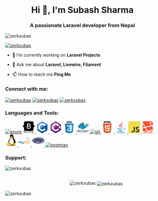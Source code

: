 <h1 align="center">Hi 👋, I'm Subash Sharma</h1>
<h3 align="center">A passionate Laravel developer from Nepal</h3>

<p align="left"> <img src="https://komarev.com/ghpvc/?username=zerkxubas&label=Profile%20views&color=0e75b6&style=flat" alt="zerkxubas" /> </p>

<p align="left"> <a href="https://twitter.com/zerkxubas" target="blank"><img src="https://img.shields.io/twitter/follow/zerkxubas?logo=twitter&style=for-the-badge" alt="zerkxubas" /></a> </p>

- 🔭 I’m currently working on **Laravel Projects**

- 💬 Ask me about **Laravel, Livewire, Filament**

- 📫 How to reach me **Ping Me**

<h3 align="left">Connect with me:</h3>
<p align="left">
<a href="https://twitter.com/zerkxubas" target="blank"><img align="center" src="https://raw.githubusercontent.com/rahuldkjain/github-profile-readme-generator/master/src/images/icons/Social/twitter.svg" alt="zerkxubas" height="30" width="40" /></a>
<a href="https://linkedin.com/in/zerkxubas" target="blank"><img align="center" src="https://raw.githubusercontent.com/rahuldkjain/github-profile-readme-generator/master/src/images/icons/Social/linked-in-alt.svg" alt="zerkxubas" height="30" width="40" /></a>
<a href="https://www.hackerrank.com/zerkxubas" target="blank"><img align="center" src="https://raw.githubusercontent.com/rahuldkjain/github-profile-readme-generator/master/src/images/icons/Social/hackerrank.svg" alt="zerkxubas" height="30" width="40" /></a>
</p>

<h3 align="left">Languages and Tools:</h3>
<p align="left"> <a href="https://azure.microsoft.com/en-in/" target="_blank" rel="noreferrer"> <img src="https://www.vectorlogo.zone/logos/microsoft_azure/microsoft_azure-icon.svg" alt="azure" width="40" height="40"/> </a> <a href="https://getbootstrap.com" target="_blank" rel="noreferrer"> <img src="https://raw.githubusercontent.com/devicons/devicon/master/icons/bootstrap/bootstrap-plain-wordmark.svg" alt="bootstrap" width="40" height="40"/> </a> <a href="https://www.cprogramming.com/" target="_blank" rel="noreferrer"> <img src="https://raw.githubusercontent.com/devicons/devicon/master/icons/c/c-original.svg" alt="c" width="40" height="40"/> </a> <a href="https://www.w3schools.com/cs/" target="_blank" rel="noreferrer"> <img src="https://raw.githubusercontent.com/devicons/devicon/master/icons/csharp/csharp-original.svg" alt="csharp" width="40" height="40"/> </a> <a href="https://www.w3schools.com/css/" target="_blank" rel="noreferrer"> <img src="https://raw.githubusercontent.com/devicons/devicon/master/icons/css3/css3-original-wordmark.svg" alt="css3" width="40" height="40"/> </a> <a href="https://www.docker.com/" target="_blank" rel="noreferrer"> <img src="https://raw.githubusercontent.com/devicons/devicon/master/icons/docker/docker-original-wordmark.svg" alt="docker" width="40" height="40"/> </a> <a href="https://git-scm.com/" target="_blank" rel="noreferrer"> <img src="https://www.vectorlogo.zone/logos/git-scm/git-scm-icon.svg" alt="git" width="40" height="40"/> </a> <a href="https://www.w3.org/html/" target="_blank" rel="noreferrer"> <img src="https://raw.githubusercontent.com/devicons/devicon/master/icons/html5/html5-original-wordmark.svg" alt="html5" width="40" height="40"/> </a> <a href="https://www.java.com" target="_blank" rel="noreferrer"> <img src="https://raw.githubusercontent.com/devicons/devicon/master/icons/java/java-original.svg" alt="java" width="40" height="40"/> </a> <a href="https://developer.mozilla.org/en-US/docs/Web/JavaScript" target="_blank" rel="noreferrer"> <img src="https://raw.githubusercontent.com/devicons/devicon/master/icons/javascript/javascript-original.svg" alt="javascript" width="40" height="40"/> </a> <a href="https://laravel.com/" target="_blank" rel="noreferrer"> <img src="https://raw.githubusercontent.com/devicons/devicon/master/icons/laravel/laravel-plain-wordmark.svg" alt="laravel" width="40" height="40"/> </a> <a href="https://www.linux.org/" target="_blank" rel="noreferrer"> <img src="https://raw.githubusercontent.com/devicons/devicon/master/icons/linux/linux-original.svg" alt="linux" width="40" height="40"/> </a> <a href="https://www.mysql.com/" target="_blank" rel="noreferrer"> <img src="https://raw.githubusercontent.com/devicons/devicon/master/icons/mysql/mysql-original-wordmark.svg" alt="mysql" width="40" height="40"/> </a> <a href="https://www.php.net" target="_blank" rel="noreferrer"> <img src="https://raw.githubusercontent.com/devicons/devicon/master/icons/php/php-original.svg" alt="php" width="40" height="40"/> </a> <a href="https://postman.com" target="_blank" rel="noreferrer"> <img src="https://www.vectorlogo.zone/logos/getpostman/getpostman-icon.svg" alt="postman" width="40" height="40"/> </a> </p>

<h3 align="left">Support:</h3>
<p><a href="https://www.buymeacoffee.com/zerkxubas"> <img align="left" src="https://cdn.buymeacoffee.com/buttons/v2/default-yellow.png" height="50" width="210" alt="zerkxubas" /></a></p><br><br>

<p><img align="left" src="https://github-readme-stats.vercel.app/api/top-langs?username=zerkxubas&show_icons=true&locale=en&layout=compact" alt="zerkxubas" /></p>

<p>&nbsp;<img align="center" src="https://github-readme-stats.vercel.app/api?username=zerkxubas&show_icons=true&locale=en" alt="zerkxubas" /></p>

<p><img align="center" src="https://github-readme-streak-stats.herokuapp.com/?user=zerkxubas&" alt="zerkxubas" /></p>
